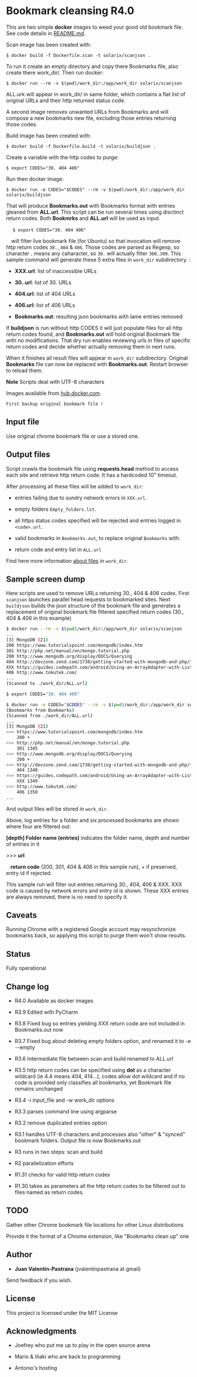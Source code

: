 # Bookmark cleansing R4.0

This are two simple **docker** images to weed your good old bookmark file. See code details in [README.md](README.md).

Scan image has been created with:

`$ docker build -f Dockerfile.scan -t solarix/scanjson .`

To run it create an empty directory and copy there Bookmarks file, also create there work_dir/. Then run docker:

`$ docker run --rm -v $(pwd)/work_dir:/app/work_dir solarix/scanjson`

ALL.urk will appear in work_dir/ in same folder, which contains a flat list of original URLs and their http returned status code.

A second image removes unwanted URLs from Bookmarks and will compose a new bookmarks new file, excluding those entries returning those codes.

Build image has been created with:

`$ docker build -f Dockerfile.build -t solarix/buildjson .`

Create a variable with the http codes to purge:

`$ export CODES="30. 404 406"`

Run then docker image:

`$ docker run -e CODES="$CODES" --rm -v $(pwd)/work_dir:/app/work_dir solarix/buildjson`

That will produce **Bookmarks.out** with Bookmarks format with entries gleaned from **ALL.url**. This script can be run several times using disctinct return codes. Both **Bookmrks** and **ALL.url** will be used as input.

&emsp;  `$ export CODES="30. 404 406"`

&emsp;will filter live bookmark file (for Ubuntu) so that invocation will remove http return codes `30.`, `404` & `406`. Those codes are parsed as Regexp, so character **.**  means any caharacter, so `30.` will actually filter `300`..`309`. This sample command will generate these 5 extra files in `work_dir` subdirectory. :

* **XXX.url**: list of inaccessible URLs

* **30..url**: list of 30. URLs

* **404.url**: list of 404 URLs

* **406.url**: list of 406 URLs

* **Bookmarks.out**: resulting json bookmarks with lame entries removed

If **buildjson** is run without http CODES it will just populate files for all http return codes found, and **Bookmarks.out** will hold original Bookmark file with no modifications. That dry run enables reviewing urls in files of specific return codes and decide whether actually removing them in next runs.

When it finishes all result files will appear in `work_dir` subdirectory. Original **Bookmarks** file can now be replaced with **Bookmarks.out**. Restart browser to reload them.

**Note**
Scripts deal with UTF-8 characters

Images available from [hub.docker.com](https://hub.docker.com).

```text
First backup original bookmark file !
```

## Input file

Use original chrome bookmark file or use a stored one.

## Output files

Script crawls the bookmark file using **requests.head** method to access each site and retrieve http return code. It has a hardcoded 10" timeout.

After processing all these files will be added to `work_dir`:

* entries failing due to sundry network errors in `XXX.url`.

* empty folders `Empty_folders.lst`.

* all https status codes specified will be rejected and entries logged in `<code>.url`.

* valid bookmarks in `Bookmarks.out`, to replace original `Bookmarks` with.

* return code and entry list in `ALL.url`

Find here more information [about files](work_dir/FILES.md) in `work_dir`.

## Sample screen dump

Here scripts are used to remove URLs returning 30., 404 & 406 codes. First `scanjson` launches parallel head requests to bookmarked sites. Next `buildjson` builds the json structure of the bookmark file and generates a replacement of original bookmark file filtered specified return codes (30., 404 & 406 in this example)

```bash
$ docker run --rm -v $(pwd)/work_dir:/app/work_dir solarix/scanjson
...
[3] MongoDB (21)
200 https://www.tutorialspoint.com/mongodb/index.htm
301 http://php.net/manual/en/mongo.tutorial.php
200 http://www.mongodb.org/display/DOCS/Querying
404 http://devzone.zend.com/1730/getting-started-with-mongodb-and-php/fake.html
XXX https://guides.codepath.com/android/Using-an-ArrayAdapter-with-ListView
406 http://www.tokutek.com/
...
(Scanned to ./work_dir/ALL.url)

$ export CODES="30. 404 406"

$ docker run -e CODES="$CODES" --rm -v $(pwd)/work_dir:/app/work_dir solarix/buildjson
(Bookmarks from Bookmarks)
(Scanned from ./work_dir/ALL.url)
...
[3] MongoDB (21)
>>> https://www.tutorialspoint.com/mongodb/index.htm
    200 +
>>> http://php.net/manual/en/mongo.tutorial.php
    301 1345
>>> http://www.mongodb.org/display/DOCS/Querying
    200 +
>>> http://devzone.zend.com/1730/getting-started-with-mongodb-and-php/fake.html
    404 1348
>>> https://guides.codepath.com/android/Using-an-ArrayAdapter-with-ListView
    XXX 1349
>>> http://www.tokutek.com/
    406 1350
...
```

And output files will be stored in `work_dir`.

Above, log entries for a folder and six processed bookmarks are shown where four are filtered out:

**[depth] Folder name (entries)**  indicates the folder name, depth and number of entries in it

&gt;&gt;&gt; **url**

&nbsp;&nbsp;&nbsp;**return code** (200, 301, 404 & 406 in this sample run), + if preserved, entry id if rejected.

This sample run will filter out entries returning 30., 404, 406 & XXX. XXX code is caused by network errors and entry id is shown. These XXX entries are always removed, there is no need to specify it.

## Caveats

Running Chrome with a registered Google account may resynchronize bookmarks back, so applying this script to purge them won't show results.

## Status

Fully operational

## Change log

* R4.0 Available as docker images

* R3.9 Edited with PyCharm

* R3.8 Fixed bug so entries yielding XXX return code are not included in Bookmarks.out now

* R3.7 Fixed bug about deleting empty folders option, and renamed it to -e --empty

* R3.6 Intermediate file between scan and build renamed to ALL.url

* R3.5 http return codes can be specified using **dot** as a character wildcard (ie 4.4 means 404, 414...), codes allow dot wildcard and if no code is provided only classifies all bookmarks, yet Bookmark file remains unchanged

* R3.4 -i input_file and -w work_dir options

* R3.3 parses command line using argparse

* R3.2 remove duplicated entries option

* R3.1 handles UTF-8 characters and processes also "other" & "synced" bookmark folders. Output file is now Bookmarks.out

* R3 runs in two steps: scan and build

* R2 parallelization efforts

* R1.31 checks for valid http return codes

* R1.30 takes as parameters all the http return codes to be filtered out to files named as return codes.

## TODO

Gather other Chrome bookmark file locations for other Linux distributions

Provide it the format of a Chrome extension, like "Bookmarks clean up" one

## Author

* **Juan Valentín-Pastrana** (jvalentinpastrana at gmail)

Send feedback if you wish.

## License

This project is licensed under the MIT License

## Acknowledgments

* Joefrey who put me up to play in the open source arena

* Mario & Iñaki who are back to programming

* Antonio's hosting
